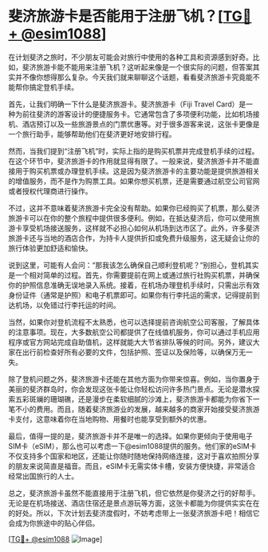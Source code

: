 # 斐济旅游卡是否能用于注册飞机？[[TG💪+ @esim1088](https://t.me/s/esim1088)]

在计划斐济之旅时，不少朋友可能会对旅行中使用的各种工具和资源感到好奇。比如，斐济旅游卡能不能用来注册飞机？这听起来像是一个很实际的问题，但答案其实并不像你想得那么复杂。今天我们就来聊聊这个话题，看看斐济旅游卡究竟能不能帮你搞定登机手续。

首先，让我们明确一下什么是斐济旅游卡。斐济旅游卡（Fiji Travel Card）是一种为前往斐济的游客设计的便捷服务卡。它通常包含了多项便利功能，比如机场接机、酒店预订以及一些旅游景点的门票优惠等。对于很多游客来说，这张卡更像是一个旅行助手，能够帮助他们在斐济更好地安排行程。

然而，当我们提到“注册飞机”时，实际上指的是购买机票并完成登机手续的过程。在这个环节中，斐济旅游卡的作用就显得有限了。一般来说，斐济旅游卡并不能直接用于购买机票或办理登机手续。这是因为斐济旅游卡的主要功能是提供旅游相关的增值服务，而不是作为购票工具。如果你想买机票，还是需要通过航空公司官网或者授权代理商进行操作。

不过，这并不意味着斐济旅游卡完全没有帮助。如果你已经购买了机票，那么斐济旅游卡可以在你的整个旅程中提供很多便利。例如，在抵达斐济后，你可以使用旅游卡享受机场接送服务，这样就不必担心如何从机场到达市区了。此外，许多斐济旅游卡还与当地的酒店合作，为持卡人提供折扣或免费升级服务，这无疑会让你的旅行体验更加舒适和愉快。

说到这里，可能有人会问：“那我该怎么确保自己顺利登机呢？”别担心，登机其实是一个相对简单的过程。首先，你需要提前在网上或通过旅行社购买机票，并确保你的护照信息准确无误地录入系统。接着，在机场办理登机手续时，只需出示有效身份证件（通常是护照）和电子机票即可。如果你有行李托运的需求，记得提前到达机场，以免错过行李托运的时间。

当然，如果你对登机流程不太熟悉，也可以选择提前咨询航空公司客服，了解具体的注意事项。现在，大多数航空公司都提供了在线值机服务，你可以通过手机应用程序或官方网站完成自助值机，这样就能大大节省排队等候的时间。另外，建议大家在出行前检查好所有必要的文件，包括护照、签证以及保险等，以确保万无一失。

除了登机问题之外，斐济旅游卡还能在其他方面为你带来惊喜。例如，当你置身于美丽的斐济群岛时，你会发现这张卡能让你轻松访问许多热门景点。无论是潜水探索五彩斑斓的珊瑚礁，还是漫步在柔软细腻的沙滩上，斐济旅游卡都能为你省下一笔不小的费用。而且，随着斐济旅游业的发展，越来越多的商家开始接受斐济旅游卡支付，这意味着你在当地购物、用餐时也能享受到额外的优惠。

最后，值得一提的是，斐济旅游卡并不是唯一的选择。如果你更倾向于使用电子SIM卡（eSIM），那么也可以考虑一下@esim1088提供的服务。他们家的eSIM卡不仅支持多个国家和地区，还能让你随时随地保持网络连接，这对于喜欢拍照分享的朋友来说简直是福音。而且，eSIM卡无需实体卡槽，安装方便快捷，非常适合经常出国旅行的人士。

总之，斐济旅游卡虽然不能直接用于注册飞机，但它依然是你斐济之行的好帮手。无论是在机场接送、酒店住宿还是景点游玩等方面，这张卡都能为你提供实实在在的好处。所以，下次计划去斐济度假时，不妨考虑带上一张斐济旅游卡吧！相信它会成为你旅途中的贴心伴侣。

[[TG💪+ @esim1088](https://t.me/s/esim1088) ![Image](https://i.postimg.cc/4NQfJmqS/Snipaste-2025-05-13-00-14-12.png)]